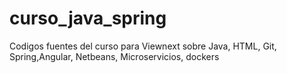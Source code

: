# curso_java_spring
Codigos fuentes del curso para Viewnext sobre Java, HTML, Git, Spring,Angular, Netbeans, Microservicios, dockers

